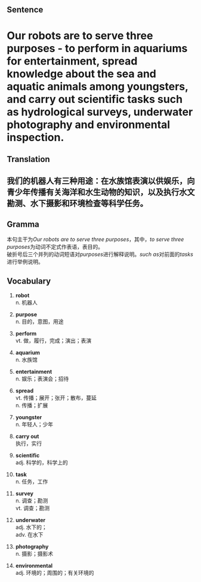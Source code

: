 ## Sentence

<h1>Our robots are to serve three purposes - to perform in aquariums for entertainment, spread knowledge about the sea and aquatic animals among youngsters, and carry out scientific tasks such as hydrological surveys, underwater photography and environmental inspection.</h1>

## Translation

<h2>我们的机器人有三种用途：在水族馆表演以供娱乐，向青少年传播有关海洋和水生动物的知识，以及执行水文勘测、水下摄影和环境检查等科学任务。</h2>

## Gramma     

本句主干为*Our robots are to serve three purposes*，其中，*to serve three purposes*为动词不定式作表语，表目的。    
破折号后三个并列的动词短语对*purposes*进行解释说明。*such as*对前面的*tasks*进行举例说明。      

## Vocabulary   

1. **robot**     
n. 机器人       

2. **purpose**       
n. 目的，意图，用途      

3. **perform**     
vt. 做，履行，完成；演出；表演       

4. **aquarium**      
n. 水族馆      

5. **entertainment**      
n. 娱乐；表演会；招待        

6. **spread**       
vt. 传播；展开；张开；散布，蔓延      
n. 传播；扩展       

7. **youngster**       
n. 年轻人；少年        

8. **carry out**       
执行，实行       

9. **scientific**       
adj. 科学的，科学上的        

10. **task**      
n. 任务，工作        

11. **survey**       
n. 调查；勘测        
vt. 调查；勘测       

12. **underwater**      
adj. 水下的；       
adv. 在水下        

13. **photography**      
n. 摄影；摄影术         

14. **environmental**      
adj. 环境的；周围的；有关环境的       









